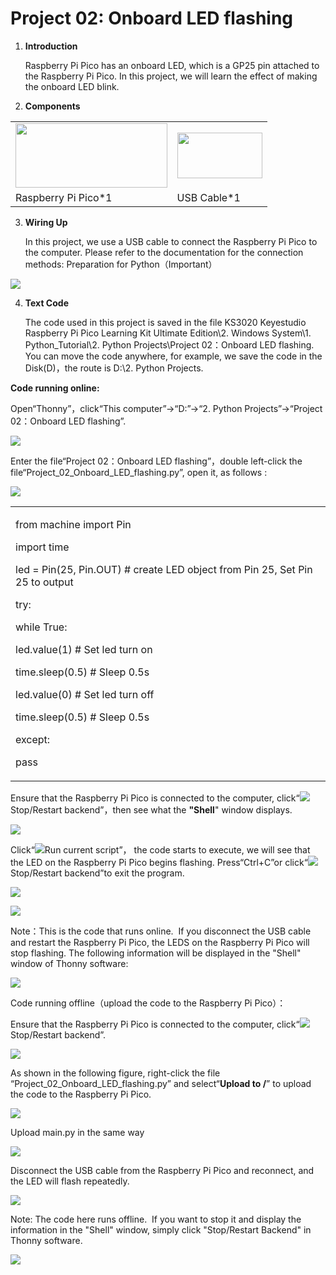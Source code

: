 # Project 02: Onboard LED flashing

1.  **Introduction**
    
    Raspberry Pi Pico has an onboard LED, which is a GP25 pin attached
    to the Raspberry Pi Pico. In this project, we will learn the effect
    of making the onboard LED blink. 

2.  **Components**

<table>
<tbody>
<tr class="odd">
<td><img src="https://raw.githubusercontent.com/keyestudio/KS3020-KS3020F-Keyestudio-Raspberry-Pi-Pico-Ultimate-Starter-Kit-Python/master/media/8ea81d60b8e2132c358041235490b7d5.jpeg" style="width:2.52639in;height:1.07222in" /></td>
<td><img src="https://raw.githubusercontent.com/keyestudio/KS3020-KS3020F-Keyestudio-Raspberry-Pi-Pico-Ultimate-Starter-Kit-Python/master/media/3bdcc62cfa661d2b860a76e28537e21e.png" style="width:1.41667in;height:0.76042in" /></td>
</tr>
<tr class="even">
<td>Raspberry Pi Pico*1</td>
<td>USB Cable*1</td>
</tr>
</tbody>
</table>

3.  **Wiring Up**
    
    In this project, we use a USB cable to connect the Raspberry Pi Pico
    to the computer. Please refer to the documentation for the
    connection methods: Preparation for Python（Important）

![](/media/8ea81d60b8e2132c358041235490b7d5.jpeg)

4.  **Text Code**
    
    The code used in this project is saved in the file KS3020 Keyestudio
    Raspberry Pi Pico Learning Kit Ultimate Edition\\2. Windows
    System\\1. Python\_Tutorial\\2. Python Projects\\Project 02：Onboard
    LED flashing. You can move the code anywhere, for example, we save
    the code in the Disk(D)，the route is D:\\2. Python Projects.

**Code running online:**

Open“Thonny”，click“This computer”→“D:”→“2. Python Projects”→“Project
02：Onboard LED flashing”.

![](/media/17519952e7c0019f1f0591903caa26d8.png)

Enter the file“Project 02：Onboard LED flashing”，double left-click the
file“Project\_02\_Onboard\_LED\_flashing.py”, open it, as follows :

![](/media/87a877076f95cbe7d684ecc05de3e0cf.png)

<table>
<tbody>
<tr class="odd">
<td><p>from machine import Pin</p>
<p>import time</p>
<p>led = Pin(25, Pin.OUT) # create LED object from Pin 25, Set Pin 25 to output</p>
<p>try:</p>
<p>while True:</p>
<p>led.value(1) # Set led turn on</p>
<p>time.sleep(0.5) # Sleep 0.5s</p>
<p>led.value(0) # Set led turn off</p>
<p>time.sleep(0.5) # Sleep 0.5s</p>
<p>except:</p>
<p>pass</p></td>
</tr>
</tbody>
</table>

Ensure that the Raspberry Pi Pico is connected to the computer,
click“![](/media/27451c8a9c13e29d02bc0f5831cfaf1f.png)Stop/Restart backend”，then see what the
**"Shell**" window displays.

![](/media/a53cb17aaa0b29d1c5f359f222868c69.png)

Click“![](/media/da852227207616ccd9aff28f19e02690.png)Run current script”， the code starts to
execute, we will see that the LED on the Raspberry Pi Pico begins
flashing. Press“Ctrl+C”or click“![](/media/27451c8a9c13e29d02bc0f5831cfaf1f.png)Stop/Restart
backend”to exit the program.

![](/media/79796116d54281366ee2e4871dd4ca33.png)

![](/media/529c3be102eb7414ac1e5e66fb203b6e.png)

Note：This is the code that runs online.  If you disconnect the USB cable
and restart the Raspberry Pi Pico, the LEDS on the Raspberry Pi Pico
will stop flashing. The following information will be displayed in the
"Shell" window of Thonny software:  

![](/media/dde0b82feb441565c2bfa9517dedfed0.png)

Code running offline（upload the code to the Raspberry Pi Pico）：

Ensure that the Raspberry Pi Pico is connected to the computer,
click“![](/media/27451c8a9c13e29d02bc0f5831cfaf1f.png)Stop/Restart backend”.

![](/media/705d3bdd9cad821399137c7c0df72e86.png)

As shown in the following figure, right-click the file
“Project\_02\_Onboard\_LED\_flashing.py” and select“**Upload to /**”
to upload the code to the Raspberry Pi Pico.  

![](/media/4e83ee98b0da014fae6896f4fb14c889.png)

Upload main.py in the same way

![](/media/1591c6146bbcd2df9c9ba1aec14a86ca.png)

Disconnect the USB cable from the Raspberry Pi Pico and reconnect, and
the LED will flash repeatedly. 

![](/media/529c3be102eb7414ac1e5e66fb203b6e.png)

Note: The code here runs offline.  If you want to stop it and display
the information in the "Shell" window, simply click "Stop/Restart
Backend" in Thonny software.  

![](/media/f7ca5b1be220957141fb119e6cc4ab37.png)

#
